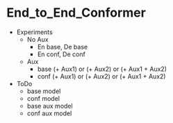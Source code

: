# End_to_End_Conformer
- Experiments
  - No Aux
    - En base, De base
    - En conf, De conf
  - Aux
    - base (+ Aux1) or (+ Aux2) or (+ Aux1 + Aux2)
    - conf (+ Aux1) or (+ Aux2) or (+ Aux1 + Aux2)
- ToDo
  - base model
  - conf model
  - base aux model
  - conf aux model
